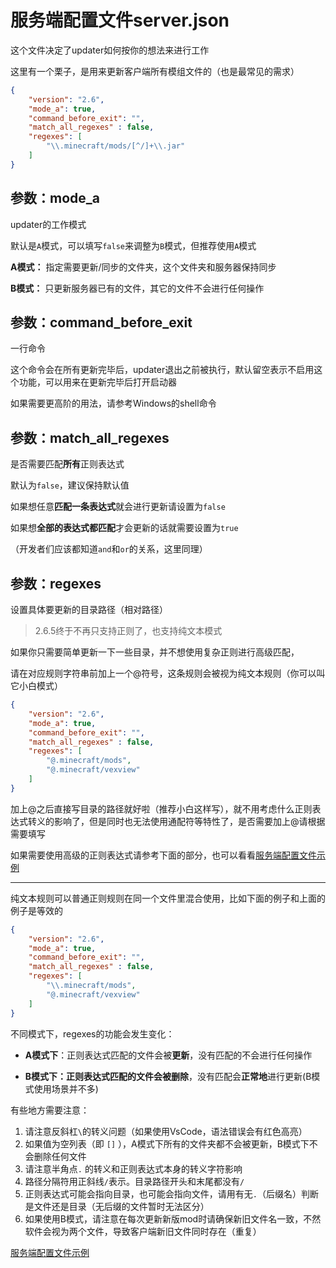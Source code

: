 # 服务端配置文件server.json

这个文件决定了updater如何按你的想法来进行工作

这里有一个栗子，是用来更新客户端所有模组文件的（也是最常见的需求）

```json
{
    "version": "2.6",
    "mode_a": true,
    "command_before_exit": "",
    "match_all_regexes" : false,
    "regexes": [
        "\\.minecraft/mods/[^/]+\\.jar"
    ]
}
```

## 参数：mode_a

updater的工作模式

默认是`A`模式，可以填写`false`来调整为`B`模式，但推荐使用`A`模式

**A模式：** 指定需要更新/同步的文件夹，这个文件夹和服务器保持同步

**B模式：** 只更新服务器已有的文件，其它的文件不会进行任何操作

## 参数：command_before_exit

一行命令

这个命令会在所有更新完毕后，updater退出之前被执行，默认留空表示不启用这个功能，可以用来在更新完毕后打开启动器

如果需要更高阶的用法，请参考Windows的shell命令

## 参数：match_all_regexes

是否需要匹配**所有**正则表达式

默认为`false`，建议保持默认值

如果想任意**匹配一条表达式**就会进行更新请设置为`false`

如果想**全部的表达式都匹配**才会更新的话就需要设置为`true`

（开发者们应该都知道`and`和`or`的关系，这里同理）

## 参数：regexes

设置具体要更新的目录路径（相对路径）

> 2.6.5终于不再只支持正则了，也支持纯文本模式

如果你只需要简单更新一下一些目录，并不想使用复杂正则进行高级匹配，

请在对应规则字符串前加上一个@符号，这条规则会被视为纯文本规则（你可以叫它小白模式）

```json
{
    "version": "2.6",
    "mode_a": true,
    "command_before_exit": "",
    "match_all_regexes" : false,
    "regexes": [
        "@.minecraft/mods",
        "@.minecraft/vexview"
    ]
}
```

加上@之后直接写目录的路径就好啦（推荐小白这样写），就不用考虑什么正则表达式转义的影响了，但是同时也无法使用通配符等特性了，是否需要加上@请根据需要填写

如果需要使用高级的正则表达式请参考下面的部分，也可以看看[服务端配置文件示例](服务端配置文件示例.md)

---

纯文本规则可以普通正则规则在同一个文件里混合使用，比如下面的例子和上面的例子是等效的

```json
{
    "version": "2.6",
    "mode_a": true,
    "command_before_exit": "",
    "match_all_regexes" : false,
    "regexes": [
        "\\.minecraft/mods",
        "@.minecraft/vexview"
    ]
}
```

不同模式下，regexes的功能会发生变化：

- **A模式下**：正则表达式匹配的文件会被**更新**，没有匹配的不会进行任何操作

- **B模式下：**正则表达式匹配的文件会被**删除**，没有匹配会**正常地**进行更新(B模式使用场景并不多)

有些地方需要注意：

1. 请注意反斜杠`\`的转义问题（如果使用VsCode，语法错误会有红色高亮）
2. 如果值为空列表（即 `[]` ），A模式下所有的文件夹都不会被更新，B模式下不会删除任何文件
3. 请注意半角点`.` 的转义和正则表达式本身的转义字符影响
4. 路径分隔符用正斜线`/`表示。目录路径开头和末尾都没有`/`
5. 正则表达式可能会指向目录，也可能会指向文件，请用有无`.`（后缀名）判断是文件还是目录（无后缀的文件暂时无法区分）
6. 如果使用B模式，请注意在每次更新新版mod时请确保新旧文件名一致，不然软件会视为两个文件，导致客户端新旧文件同时存在（重复）

[服务端配置文件示例](服务端配置文件示例.md)